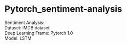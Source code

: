 # Pytorch_sentiment-analysis
Sentiment Analysis:
<br> Dataset: IMDB dataset
<br> Deep Learning Frame: Pytorch 1.0
<br> Model: LSTM
